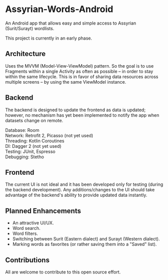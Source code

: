 # Assyrian-Words-Android

An Android app that allows easy and simple access to Assyrian (Surit/Surayt) wordlists.

This project is currently in an early phase.

## Architecture

Uses the MVVM (Model-View-ViewModel) pattern. So the goal is to use Fragments within a single Activity as often as possible – in order to stay within the same lifecycle. This is in favor of sharing data resources across multiple screens – by using the same ViewModel instance.

## Backend

The backend is designed to update the frontend as data is updated; however, no mechanism has yet been implemented to notify the app when datasets change on remote.

Database: Room <BR>
Network: Retrofit 2, Picasso (not yet used) <BR>
Threading: Kotlin Coroutines <BR>
DI: Dagger 2 (not yet used) <BR>
Testing: JUnit, Espresso <BR>
Debugging: Stetho <BR>

## Frontend

The current UI is not ideal and it has been developed only for testing (during the backend development). Any additions/changes to the UI should take advantage of the backend's ability to provide updated data instantly.

## Planned Enhancements

- An attractive UI/UX.
- Word search.
- Word filters.
- Switching between Surit (Eastern dialect) and Surayt (Western dialect).
- Marking words as favorites (or rather saving them into a "Saved" list).

## Contributions

All are welcome to contribute to this open source effort.
